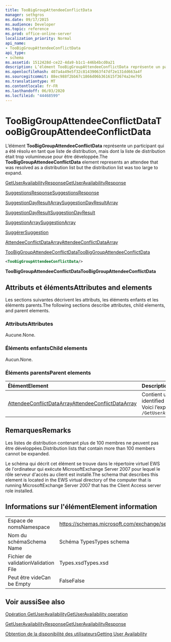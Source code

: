 ```yaml
---
title: TooBigGroupAttendeeConflictData
manager: sethgros
ms.date: 09/17/2015
ms.audience: Developer
ms.topic: reference
ms.prod: office-online-server
localization_priority: Normal
api_name:
- TooBigGroupAttendeeConflictData
api_type:
- schema
ms.assetid: 1512428d-ce22-4da9-b1c1-446b4bcd0a21
description: L’élément TooBigGroupAttendeeConflictData représente un participant qui a été résolu en tant que liste de distribution, mais dont la liste de distribution était trop volumineuse pour être développée.
ms.openlocfilehash: 407a4a49e5f32c81439063f47df2e131dd663a4f
ms.sourcegitcommit: 88ec988f2bb67c1866d06b361615f3674a24e795
ms.translationtype: MT
ms.contentlocale: fr-FR
ms.lasthandoff: 06/03/2020
ms.locfileid: "44468599"
---
```

# <a name="toobiggroupattendeeconflictdata"></a><span data-ttu-id="2e666-103">TooBigGroupAttendeeConflictData</span><span class="sxs-lookup"><span data-stu-id="2e666-103">TooBigGroupAttendeeConflictData</span></span>

<span data-ttu-id="2e666-104">L’élément **TooBigGroupAttendeeConflictData** représente un participant qui a été résolu en tant que liste de distribution, mais dont la liste de distribution était trop volumineuse pour être développée.</span><span class="sxs-lookup"><span data-stu-id="2e666-104">The **TooBigGroupAttendeeConflictData** element represents an attendee that was resolved as a distribution list but the distribution list was too large to expand.</span></span> 
  
[<span data-ttu-id="2e666-105">GetUserAvailabilityResponse</span><span class="sxs-lookup"><span data-stu-id="2e666-105">GetUserAvailabilityResponse</span></span>](getuseravailabilityresponse.md)
  
[<span data-ttu-id="2e666-106">SuggestionsResponse</span><span class="sxs-lookup"><span data-stu-id="2e666-106">SuggestionsResponse</span></span>](suggestionsresponse.md)
  
[<span data-ttu-id="2e666-107">SuggestionDayResultArray</span><span class="sxs-lookup"><span data-stu-id="2e666-107">SuggestionDayResultArray</span></span>](suggestiondayresultarray.md)
  
[<span data-ttu-id="2e666-108">SuggestionDayResult</span><span class="sxs-lookup"><span data-stu-id="2e666-108">SuggestionDayResult</span></span>](suggestiondayresult.md)
  
[<span data-ttu-id="2e666-109">SuggestionArray</span><span class="sxs-lookup"><span data-stu-id="2e666-109">SuggestionArray</span></span>](suggestionarray.md)
  
[<span data-ttu-id="2e666-110">Suggérer</span><span class="sxs-lookup"><span data-stu-id="2e666-110">Suggestion</span></span>](suggestion.md)
  
[<span data-ttu-id="2e666-111">AttendeeConflictDataArray</span><span class="sxs-lookup"><span data-stu-id="2e666-111">AttendeeConflictDataArray</span></span>](attendeeconflictdataarray.md)
  
[<span data-ttu-id="2e666-112">TooBigGroupAttendeeConflictData</span><span class="sxs-lookup"><span data-stu-id="2e666-112">TooBigGroupAttendeeConflictData</span></span>](toobiggroupattendeeconflictdata.md)
  
```xml
<TooBigGroupAttendeeConflictData/>
```

 <span data-ttu-id="2e666-113">**TooBigGroupAttendeeConflictData**</span><span class="sxs-lookup"><span data-stu-id="2e666-113">**TooBigGroupAttendeeConflictData**</span></span>
## <a name="attributes-and-elements"></a><span data-ttu-id="2e666-114">Attributs et éléments</span><span class="sxs-lookup"><span data-stu-id="2e666-114">Attributes and elements</span></span>

<span data-ttu-id="2e666-115">Les sections suivantes décrivent les attributs, les éléments enfants et les éléments parents.</span><span class="sxs-lookup"><span data-stu-id="2e666-115">The following sections describe attributes, child elements, and parent elements.</span></span>
  
### <a name="attributes"></a><span data-ttu-id="2e666-116">Attributs</span><span class="sxs-lookup"><span data-stu-id="2e666-116">Attributes</span></span>

<span data-ttu-id="2e666-117">Aucune.</span><span class="sxs-lookup"><span data-stu-id="2e666-117">None.</span></span>
  
### <a name="child-elements"></a><span data-ttu-id="2e666-118">Éléments enfants</span><span class="sxs-lookup"><span data-stu-id="2e666-118">Child elements</span></span>

<span data-ttu-id="2e666-119">Aucun.</span><span class="sxs-lookup"><span data-stu-id="2e666-119">None.</span></span>
  
### <a name="parent-elements"></a><span data-ttu-id="2e666-120">Éléments parents</span><span class="sxs-lookup"><span data-stu-id="2e666-120">Parent elements</span></span>

|<span data-ttu-id="2e666-121">**Élément**</span><span class="sxs-lookup"><span data-stu-id="2e666-121">**Element**</span></span>|<span data-ttu-id="2e666-122">**Description**</span><span class="sxs-lookup"><span data-stu-id="2e666-122">**Description**</span></span>|
|:-----|:-----|
|[<span data-ttu-id="2e666-123">AttendeeConflictDataArray</span><span class="sxs-lookup"><span data-stu-id="2e666-123">AttendeeConflictDataArray</span></span>](attendeeconflictdataarray.md) <br/> |<span data-ttu-id="2e666-124">Contient un tableau de données en conflit pour les participants identifiés dans le [GetUserAvailabilityRequest](getuseravailabilityrequest.md).</span><span class="sxs-lookup"><span data-stu-id="2e666-124">Contains an array of conflict data for attendees identified in the [GetUserAvailabilityRequest](getuseravailabilityrequest.md).</span></span>  <br/> <span data-ttu-id="2e666-125">Voici l’expression XPath de cet élément :</span><span class="sxs-lookup"><span data-stu-id="2e666-125">The following is the XPath expression to this element:</span></span>  <br/>  `/GetUserAvailabilityResponse/SuggestionsResponse/SuggestionDayResultArray/SuggestionDayResult[i]/SuggestionArray/Suggestion[i]/AttendeeConflictDataArray` <br/> |
   
## <a name="remarks"></a><span data-ttu-id="2e666-126">Remarques</span><span class="sxs-lookup"><span data-stu-id="2e666-126">Remarks</span></span>

<span data-ttu-id="2e666-127">Les listes de distribution contenant plus de 100 membres ne peuvent pas être développées.</span><span class="sxs-lookup"><span data-stu-id="2e666-127">Distribution lists that contain more than 100 members cannot be expanded.</span></span>
  
<span data-ttu-id="2e666-128">Le schéma qui décrit cet élément se trouve dans le répertoire virtuel EWS de l'ordinateur qui exécute MicrosoftExchange Server 2007 pour lequel le rôle serveur d'accès au client est installé.</span><span class="sxs-lookup"><span data-stu-id="2e666-128">The schema that describes this element is located in the EWS virtual directory of the computer that is running MicrosoftExchange Server 2007 that has the Client Access server role installed.</span></span>
  
## <a name="element-information"></a><span data-ttu-id="2e666-129">Informations sur l'élément</span><span class="sxs-lookup"><span data-stu-id="2e666-129">Element information</span></span>

|||
|:-----|:-----|
|<span data-ttu-id="2e666-130">Espace de noms</span><span class="sxs-lookup"><span data-stu-id="2e666-130">Namespace</span></span>  <br/> |https://schemas.microsoft.com/exchange/services/2006/types  <br/> |
|<span data-ttu-id="2e666-131">Nom du schéma</span><span class="sxs-lookup"><span data-stu-id="2e666-131">Schema Name</span></span>  <br/> |<span data-ttu-id="2e666-132">Schéma Types</span><span class="sxs-lookup"><span data-stu-id="2e666-132">Types schema</span></span>  <br/> |
|<span data-ttu-id="2e666-133">Fichier de validation</span><span class="sxs-lookup"><span data-stu-id="2e666-133">Validation File</span></span>  <br/> |<span data-ttu-id="2e666-134">Types.xsd</span><span class="sxs-lookup"><span data-stu-id="2e666-134">Types.xsd</span></span>  <br/> |
|<span data-ttu-id="2e666-135">Peut être vide</span><span class="sxs-lookup"><span data-stu-id="2e666-135">Can be Empty</span></span>  <br/> |<span data-ttu-id="2e666-136">False</span><span class="sxs-lookup"><span data-stu-id="2e666-136">False</span></span>  <br/> |
   
## <a name="see-also"></a><span data-ttu-id="2e666-137">Voir aussi</span><span class="sxs-lookup"><span data-stu-id="2e666-137">See also</span></span>



[<span data-ttu-id="2e666-138">Opération GetUserAvailability</span><span class="sxs-lookup"><span data-stu-id="2e666-138">GetUserAvailability operation</span></span>](getuseravailability-operation.md)
  
[<span data-ttu-id="2e666-139">GetUserAvailabilityResponse</span><span class="sxs-lookup"><span data-stu-id="2e666-139">GetUserAvailabilityResponse</span></span>](getuseravailabilityresponse.md)


[<span data-ttu-id="2e666-140">Obtention de la disponibilité des utilisateurs</span><span class="sxs-lookup"><span data-stu-id="2e666-140">Getting User Availability</span></span>](https://msdn.microsoft.com/library/d4133fcb-9b0f-4e6b-aadf-a389da83516a%28Office.15%29.aspx)


